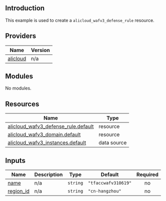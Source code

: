 ## Introduction

This example is used to create a `alicloud_wafv3_defense_rule` resource.

<!-- BEGIN_TF_DOCS -->
## Providers

| Name | Version |
|------|---------|
| <a name="provider_alicloud"></a> [alicloud](#provider\_alicloud) | n/a |

## Modules

No modules.

## Resources

| Name | Type |
|------|------|
| [alicloud_wafv3_defense_rule.default](https://registry.terraform.io/providers/aliyun/alicloud/latest/docs/resources/wafv3_defense_rule) | resource |
| [alicloud_wafv3_domain.default](https://registry.terraform.io/providers/aliyun/alicloud/latest/docs/resources/wafv3_domain) | resource |
| [alicloud_wafv3_instances.default](https://registry.terraform.io/providers/aliyun/alicloud/latest/docs/data-sources/wafv3_instances) | data source |

## Inputs

| Name | Description | Type | Default | Required |
|------|-------------|------|---------|:--------:|
| <a name="input_name"></a> [name](#input\_name) | n/a | `string` | `"tfaccwafv310619"` | no |
| <a name="input_region_id"></a> [region\_id](#input\_region\_id) | n/a | `string` | `"cn-hangzhou"` | no |
<!-- END_TF_DOCS -->

